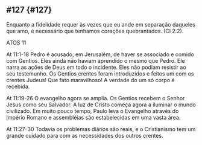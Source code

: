 ## #127 {#127}

Enquanto a fidelidade requer às vezes que eu ande em separação daqueles que amo, é necessário que tenhamos corações quebrantados. (Cl 2:2).

ATOS 11

At 11:1-18 Pedro é acusado, em Jerusalém, de haver se associado e comido com Gentios. Eles ainda não haviam aprendido o mesmo que Pedro. Ele narra as ações de Deus em todo o incidente. Eles não podiam resistir ao seu testemunho. Os Gentios crentes foram introduzidos e feitos um com os crentes Judeus! Que fato maravilhoso! A verdade do um só corpo é recebida.

At 11:19-26 O evangelho agora se amplia. Os Gentios recebem o Senhor Jesus como seu Salvador. A luz de Cristo começa agora a iluminar o mundo civilizado. Em muito pouco tempo, Paulo leva o Evangelho através do Império Romano e assembléias são estabelecidas em uma vasta área.

At 11:27-30 Todavia os problemas diários são reais, e o Cristianismo tem um grande cuidado para com as necessidades dos outros crentes.